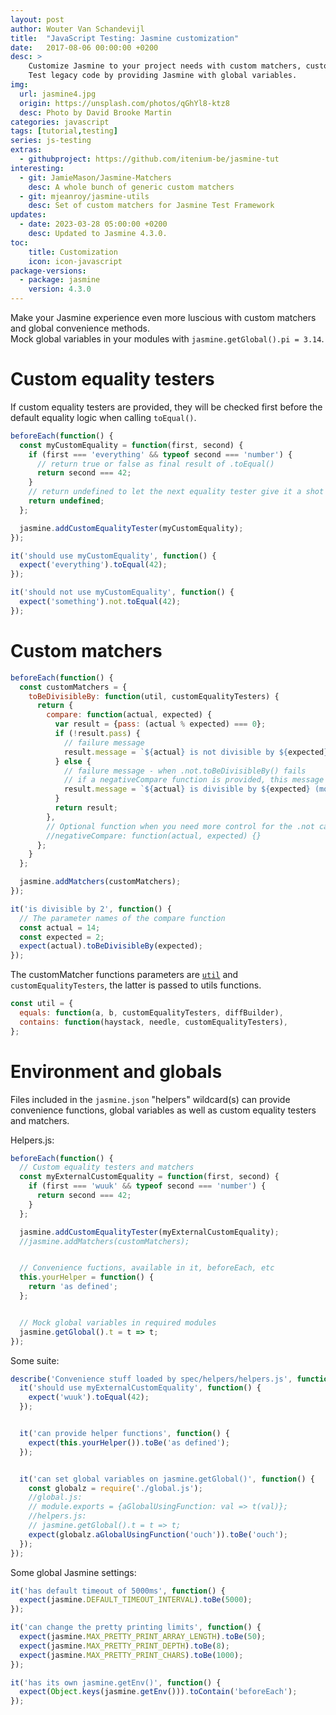 ```yaml
---
layout: post
author: Wouter Van Schandevijl
title:  "JavaScript Testing: Jasmine customization"
date:   2017-08-06 00:00:00 +0200
desc: >
    Customize Jasmine to your project needs with custom matchers, custom equality testers.
    Test legacy code by providing Jasmine with global variables.
img:
  url: jasmine4.jpg
  origin: https://unsplash.com/photos/qGhYl8-ktz8
  desc: Photo by David Brooke Martin
categories: javascript
tags: [tutorial,testing]
series: js-testing
extras:
  - githubproject: https://github.com/itenium-be/jasmine-tut
interesting:
  - git: JamieMason/Jasmine-Matchers
    desc: A whole bunch of generic custom matchers
  - git: mjeanroy/jasmine-utils
    desc: Set of custom matchers for Jasmine Test Framework
updates:
  - date: 2023-03-28 05:00:00 +0200
    desc: Updated to Jasmine 4.3.0.
toc:
    title: Customization
    icon: icon-javascript
package-versions:
  - package: jasmine
    version: 4.3.0
---
```


Make your Jasmine experience even more luscious with custom
matchers and global convenience methods.  
Mock global variables in your modules with `jasmine.getGlobal().pi = 3.14`.

<!--more-->

# Custom equality testers

If custom equality testers are provided, they will be checked first 
before the default equality logic when calling `toEqual()`.

```js
beforeEach(function() {
  const myCustomEquality = function(first, second) {
    if (first === 'everything' && typeof second === 'number') {
      // return true or false as final result of .toEqual()
      return second === 42;
    }
    // return undefined to let the next equality tester give it a shot
    return undefined;
  };

  jasmine.addCustomEqualityTester(myCustomEquality);
});

it('should use myCustomEquality', function() {
  expect('everything').toEqual(42);
});

it('should not use myCustomEquality', function() {
  expect('something').not.toEqual(42);
});
```



# Custom matchers

```js
beforeEach(function() {
  const customMatchers = {
    toBeDivisibleBy: function(util, customEqualityTesters) {
      return {
        compare: function(actual, expected) {
          var result = {pass: (actual % expected) === 0};
          if (!result.pass) {
            // failure message
            result.message = `${actual} is not divisible by ${expected} (mod: ${actual % expected})`;
          } else {
            // failure message - when .not.toBeDivisibleBy() fails
            // if a negativeCompare function is provided, this message will never be displayed
            result.message = `${actual} is divisible by ${expected} (mod: ${actual % expected})`;
          }
          return result;
        },
        // Optional function when you need more control for the .not case
        //negativeCompare: function(actual, expected) {}
      };
    }
  };

  jasmine.addMatchers(customMatchers);
});

it('is divisible by 2', function() {
  // The parameter names of the compare function
  const actual = 14;
  const expected = 2;
  expect(actual).toBeDivisibleBy(expected);
});
```

The customMatcher functions parameters are [`util`][github-matchersUtil] and `customEqualityTesters`,
the latter is passed to utils functions.

```js
const util = {
  equals: function(a, b, customEqualityTesters, diffBuilder),
  contains: function(haystack, needle, customEqualityTesters),
};
```



# Environment and globals

Files included in the `jasmine.json` "helpers" wildcard(s)
can provide convenience functions, global variables as well as
custom equality testers and matchers.

Helpers.js:
```js
beforeEach(function() {
  // Custom equality testers and matchers
  const myExternalCustomEquality = function(first, second) {
    if (first === 'wuuk' && typeof second === 'number') {
      return second === 42;
    }
  };

  jasmine.addCustomEqualityTester(myExternalCustomEquality);
  //jasmine.addMatchers(customMatchers);


  // Convenience fuctions, available in it, beforeEach, etc
  this.yourHelper = function() {
    return 'as defined';
  };


  // Mock global variables in required modules
  jasmine.getGlobal().t = t => t;
});
```


Some suite:
```js
describe('Convenience stuff loaded by spec/helpers/helpers.js', function() {
  it('should use myExternalCustomEquality', function() {
    expect('wuuk').toEqual(42);
  });


  it('can provide helper functions', function() {
    expect(this.yourHelper()).toBe('as defined');
  });


  it('can set global variables on jasmine.getGlobal()', function() {
    const globalz = require('./global.js');
    //global.js:
    // module.exports = {aGlobalUsingFunction: val => t(val)};
    //helpers.js:
    // jasmine.getGlobal().t = t => t;
    expect(globalz.aGlobalUsingFunction('ouch')).toBe('ouch');
  });
});
```


Some global Jasmine settings:
```js
it('has default timeout of 5000ms', function() {
  expect(jasmine.DEFAULT_TIMEOUT_INTERVAL).toBe(5000);
});

it('can change the pretty printing limits', function() {
  expect(jasmine.MAX_PRETTY_PRINT_ARRAY_LENGTH).toBe(50);
  expect(jasmine.MAX_PRETTY_PRINT_DEPTH).toBe(8);
  expect(jasmine.MAX_PRETTY_PRINT_CHARS).toBe(1000);
});

it('has its own jasmine.getEnv()', function() {
  expect(Object.keys(jasmine.getEnv())).toContain('beforeEach');
});
```


[github-matchersUtil]: https://github.com/jasmine/jasmine/blob/master/src/core/matchers/matchersUtil.js

